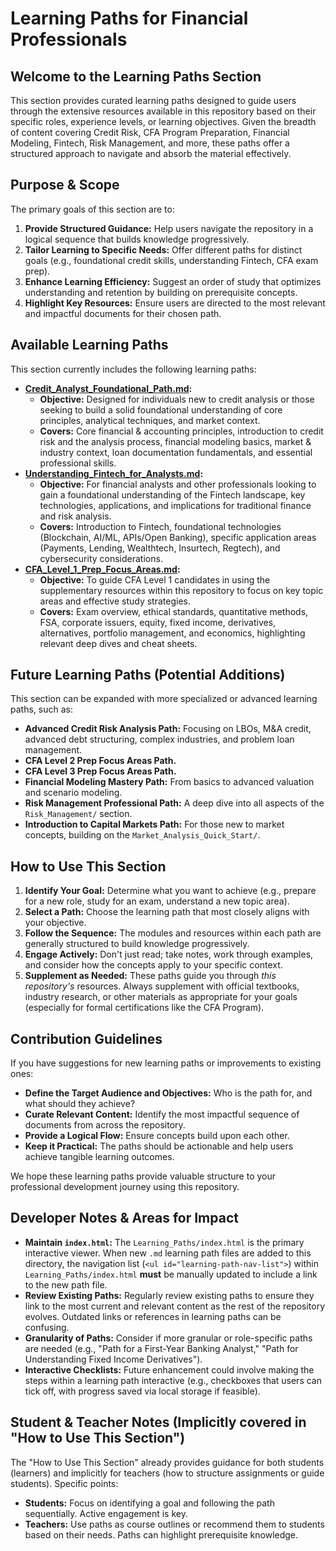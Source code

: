 # Learning Paths for Financial Professionals

## Welcome to the Learning Paths Section

This section provides curated learning paths designed to guide users through the extensive resources available in this repository based on their specific roles, experience levels, or learning objectives. Given the breadth of content covering Credit Risk, CFA Program Preparation, Financial Modeling, Fintech, Risk Management, and more, these paths offer a structured approach to navigate and absorb the material effectively.

## Purpose & Scope

The primary goals of this section are to:

1.  **Provide Structured Guidance:** Help users navigate the repository in a logical sequence that builds knowledge progressively.
2.  **Tailor Learning to Specific Needs:** Offer different paths for distinct goals (e.g., foundational credit skills, understanding Fintech, CFA exam prep).
3.  **Enhance Learning Efficiency:** Suggest an order of study that optimizes understanding and retention by building on prerequisite concepts.
4.  **Highlight Key Resources:** Ensure users are directed to the most relevant and impactful documents for their chosen path.

## Available Learning Paths

This section currently includes the following learning paths:

*   **[Credit_Analyst_Foundational_Path.md](./Credit_Analyst_Foundational_Path.md):**
    *   **Objective:** Designed for individuals new to credit analysis or those seeking to build a solid foundational understanding of core principles, analytical techniques, and market context.
    *   **Covers:** Core financial & accounting principles, introduction to credit risk and the analysis process, financial modeling basics, market & industry context, loan documentation fundamentals, and essential professional skills.
*   **[Understanding_Fintech_for_Analysts.md](./Understanding_Fintech_for_Analysts.md):**
    *   **Objective:** For financial analysts and other professionals looking to gain a foundational understanding of the Fintech landscape, key technologies, applications, and implications for traditional finance and risk analysis.
    *   **Covers:** Introduction to Fintech, foundational technologies (Blockchain, AI/ML, APIs/Open Banking), specific application areas (Payments, Lending, Wealthtech, Insurtech, Regtech), and cybersecurity considerations.
*   **[CFA_Level_1_Prep_Focus_Areas.md](./CFA_Level_1_Prep_Focus_Areas.md):**
    *   **Objective:** To guide CFA Level 1 candidates in using the supplementary resources within this repository to focus on key topic areas and effective study strategies.
    *   **Covers:** Exam overview, ethical standards, quantitative methods, FSA, corporate issuers, equity, fixed income, derivatives, alternatives, portfolio management, and economics, highlighting relevant deep dives and cheat sheets.

## Future Learning Paths (Potential Additions)

This section can be expanded with more specialized or advanced learning paths, such as:

*   **Advanced Credit Risk Analysis Path:** Focusing on LBOs, M&A credit, advanced debt structuring, complex industries, and problem loan management.
*   **CFA Level 2 Prep Focus Areas Path.**
*   **CFA Level 3 Prep Focus Areas Path.**
*   **Financial Modeling Mastery Path:** From basics to advanced valuation and scenario modeling.
*   **Risk Management Professional Path:** A deep dive into all aspects of the `Risk_Management/` section.
*   **Introduction to Capital Markets Path:** For those new to market concepts, building on the `Market_Analysis_Quick_Start/`.

## How to Use This Section

1.  **Identify Your Goal:** Determine what you want to achieve (e.g., prepare for a new role, study for an exam, understand a new topic area).
2.  **Select a Path:** Choose the learning path that most closely aligns with your objective.
3.  **Follow the Sequence:** The modules and resources within each path are generally structured to build knowledge progressively.
4.  **Engage Actively:** Don't just read; take notes, work through examples, and consider how the concepts apply to your specific context.
5.  **Supplement as Needed:** These paths guide you through *this repository's* resources. Always supplement with official textbooks, industry research, or other materials as appropriate for your goals (especially for formal certifications like the CFA Program).

## Contribution Guidelines

If you have suggestions for new learning paths or improvements to existing ones:

*   **Define the Target Audience and Objectives:** Who is the path for, and what should they achieve?
*   **Curate Relevant Content:** Identify the most impactful sequence of documents from across the repository.
*   **Provide a Logical Flow:** Ensure concepts build upon each other.
*   **Keep it Practical:** The paths should be actionable and help users achieve tangible learning outcomes.

We hope these learning paths provide valuable structure to your professional development journey using this repository.

<!-- Machine-readable indexing comment -->
<!-- Index: Learning Paths; Topics: Credit Analysis, Fintech, CFA Level 1, Structured Learning -->

## Developer Notes & Areas for Impact

*   **Maintain `index.html`:** The `Learning_Paths/index.html` is the primary interactive viewer. When new `.md` learning path files are added to this directory, the navigation list (`<ul id="learning-path-nav-list">`) within `Learning_Paths/index.html` **must** be manually updated to include a link to the new path file.
*   **Review Existing Paths:** Regularly review existing paths to ensure they link to the most current and relevant content as the rest of the repository evolves. Outdated links or references in learning paths can be confusing.
*   **Granularity of Paths:** Consider if more granular or role-specific paths are needed (e.g., "Path for a First-Year Banking Analyst," "Path for Understanding Fixed Income Derivatives").
*   **Interactive Checklists:** Future enhancement could involve making the steps within a learning path interactive (e.g., checkboxes that users can tick off, with progress saved via local storage if feasible).

## Student & Teacher Notes (Implicitly covered in "How to Use This Section")

The "How to Use This Section" already provides guidance for both students (learners) and implicitly for teachers (how to structure assignments or guide students). Specific points:
*   **Students:** Focus on identifying a goal and following the path sequentially. Active engagement is key.
*   **Teachers:** Use paths as course outlines or recommend them to students based on their needs. Paths can highlight prerequisite knowledge.
